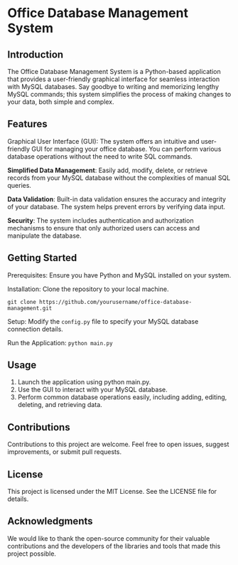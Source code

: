 # Office Database Management System
## Introduction
The Office Database Management System is a Python-based application that provides a user-friendly graphical interface for seamless interaction with MySQL databases. Say goodbye to writing and memorizing lengthy MySQL commands; this system simplifies the process of making changes to your data, both simple and complex.

## Features
Graphical User Interface (GUI): The system offers an intuitive and user-friendly GUI for managing your office database. You can perform various database operations without the need to write SQL commands.

**Simplified Data Management**: Easily add, modify, delete, or retrieve records from your MySQL database without the complexities of manual SQL queries.

**Data Validation**: Built-in data validation ensures the accuracy and integrity of your database. The system helps prevent errors by verifying data input.

**Security**: The system includes authentication and authorization mechanisms to ensure that only authorized users can access and manipulate the database.

## Getting Started
Prerequisites: Ensure you have Python and MySQL installed on your system.

Installation: 
Clone the repository to your local machine.

  ```git clone https://github.com/yourusername/office-database-management.git```

Setup: 
Modify the `config.py` file to specify your MySQL database connection details.

Run the Application:
 ```python main.py```
 
## Usage
1. Launch the application using python main.py.
2. Use the GUI to interact with your MySQL database.
3. Perform common database operations easily, including adding, editing, deleting, and retrieving data.

## Contributions
Contributions to this project are welcome. Feel free to open issues, suggest improvements, or submit pull requests.

## License
This project is licensed under the MIT License. See the LICENSE file for details.

## Acknowledgments
We would like to thank the open-source community for their valuable contributions and the developers of the libraries and tools that made this project possible.
